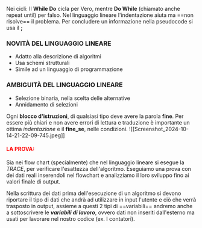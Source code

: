 Nei cicli:
Il **While Do** cicla per Vero, mentre **Do While** (chiamato anche repeat until) per falso.
Nel linguaggio lineare l'indentazione aiuta ma ==non risolve== il problema.
Per concludere un informazione nella pseudocode si usa il **;**

### NOVITÀ DEL LINGUAGGIO LINEARE
- Adatto alla descrizione di algoritmi
- Usa schemi strutturali
- Simile ad un linguaggio di programmazione

### AMBIGUITÀ DEL LINGUAGGIO LINEARE
- Selezione binaria, nella scelta delle alternative
- Annidamento di selezioni

Ogni **blocco d'istruzioni**, di qualsiasi tipo deve avere la parola **fine**.
Per essere più chiari e non avere errori di lettura e traduzione è importante un ottima *indentazione* e il **fine_se**, nelle condizioni.
![[Screenshot_2024-10-14-21-22-09-745.jpeg]]
#### <span style="color:red"><b>LA PROVA:</b></span>
Sia nei flow chart (specialmente) che nel linguaggio lineare si esegue la *TRACE*, per verificare l'esattezza dell'algoritmo. Eseguiamo una prova con dei dati reali inserendoli nel flowchart e analizziamo il loro sviluppo fino ai valori finale di output.

Nella scrittura dei dati prima dell'esecuzione di un algoritmo si devono riportare il tipo di dati che andrà ad utilizzare in input l'utente e ciò che verrà trasposto in output, assieme a questi 2 tipi di ==variabili== andremo anche a sottoscrivere le ***variabili di lavoro***, ovvero dati non inseriti dall'esterno ma usati per lavorare nel nostro codice (ex. I contatori).


